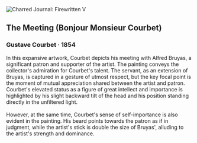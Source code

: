 <div class="artwork-of-the-day">
  <div class="container">
    <div class="img-wrapper">
      <img
        src="https://uploads2.wikiart.org/00380/images/gustave-courbet/bonjour-monsieur-courbet-artist-heritage-images.jpg!Large.jpg"
        alt="Charred Journal: Firewritten V" />
    </div>
    <div class="artwork-detail">
      <div class="artwork-origin"> 
        <h2 class="artwork-name">The Meeting (Bonjour Monsieur Courbet)</h2>
        <h3 class="artist">
          Gustave Courbet
                    ·  1854
        </h3>
      </div>
      <p class="description">
        <span class="artwork-description-text ng-binding" ng-bind-html="viewModel.ArtworkOfTheDay.Description | unsafe">In this expansive artwork, Courbet depicts his meeting with Alfred Bruyas, a significant patron and supporter of the artist. The painting conveys the collector's admiration for Courbet's talent. The servant, as an extension of Bruyas, is captured in a gesture of utmost respect, but the key focal point is the moment of mutual appreciation shared between the artist and patron. Courbet's elevated status as a figure of great intellect and importance is highlighted by his slight backward tilt of the head and his position standing directly in the unfiltered light.<br><br>However, at the same time, Courbet's sense of self-importance is also evident in the painting. His beard points towards the patron as if in judgment, while the artist's stick is double the size of Bruyas', alluding to the artist's strength and dominance.</span>
                        <div class="text-shadow-container" ng-show="showShadow" style=""></div>
      </p>
    </div>
  </div>

</div>
